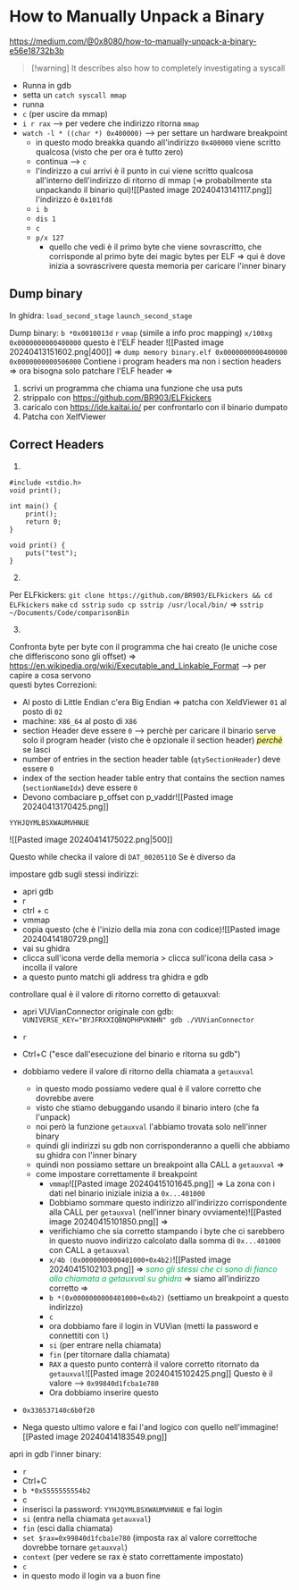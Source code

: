 # How to Manually Unpack a Binary
https://medium.com/@0x8080/how-to-manually-unpack-a-binary-e56e18732b3b

>[!warning] It describes also
>how to completely investigating a syscall



- Runna in gdb
- setta un `catch syscall mmap`
- runna
- `c` (per uscire da mmap)
- `i r rax` -->  per vedere che indirizzo ritorna `mmap`
- `watch -l * ((char *) 0x400000)` -->  per settare un hardware breakpoint
	- in questo modo breakka quando all'indirizzo `0x400000` viene scritto qualcosa
	  (visto che per ora è tutto zero)
	- continua -->  `c`
	- l'indirizzo a cui arrivi è il punto in cui viene scritto qualcosa all'interno dell'indirizzo di ritorno di mmap (=> probabilmente sta unpackando il binario qui)![[Pasted image 20240413141117.png]]
	  l'indirizzo è `0x101fd8`
	- `i b`
	- `dis 1`
	- `c`
	- `p/x 127`
		- quello che vedi è il primo byte che viene sovrascritto, che corrisponde al primo byte dei magic bytes per ELF
		  =>
		  qui è dove inizia a sovrascrivere questa memoria per caricare l'inner binary

## Dump binary
In ghidra:
`load_second_stage`
`launch_second_stage`

Dump binary:
`b *0x0010013d`
`r`
`vmap` (simile a info proc mapping)
`x/100xg 0x0000000000400000`
questo è l'ELF header
![[Pasted image 20240413151602.png|400]]
=>
`dump memory binary.elf 0x0000000000400000 0x0000000000506000`
Contiene i program headers ma non i section headers
=>
ora bisogna solo patchare l'ELF header
=>
1) scrivi un programma che chiama una funzione che usa puts
2) strippalo con https://github.com/BR903/ELFkickers 
3) caricalo con https://ide.kaitai.io/ per confrontarlo con il binario dumpato
4) Patcha con XelfViewer

## Correct Headers

1)

```
#include <stdio.h>
void print();

int main() {
	print();
	return 0;
}

void print() {
	puts("test");
}
```

2)
Per ELFkickers:
`git clone https://github.com/BR903/ELFkickers && cd ELFkickers`
`make`
`cd sstrip`
`sudo cp sstrip /usr/local/bin/`
=>
`sstrip ~/Documents/Code/comparisonBin`

3)
Confronta byte per byte con il programma che hai creato (le uniche cose che differiscono sono gli offset)
=>
https://en.wikipedia.org/wiki/Executable_and_Linkable_Format -->   per capire a cosa servono  
                                                         questi bytes
Correzioni:
- Al posto di Little Endian c'era Big Endian =>  patcha con XeldViewer `01` al posto di `02`
- machine: `X86_64` al posto di `X86`
- section Header deve essere `0` -->  perchè per caricare il binario serve solo il program header (visto che è opzionale il section header)
  _<span style="background:#fff88f">perchè</span>_
  se lasci  
-  number of entries in the section header table (`qtySectionHeader`) deve essere `0` 
-  index of the section header table entry that contains the section names
    (`sectionNameIdx`) deve essere `0`
- Devono combaciare p_offset con p_vaddr![[Pasted image 20240413170425.png]]



`YYHJQYMLBSXWAUMVHNUE`

![[Pasted image 20240414175022.png|500]]

Questo while checka il valore di `DAT_00205110`
Se è diverso da 


impostare gdb sugli stessi indirizzi:
- apri gdb 
- r
- ctrl + c
- vmmap
- copia questo (che è l'inizio della mia zona con codice)![[Pasted image 20240414180729.png]]
- vai su ghidra
- clicca sull'icona verde della memoria > clicca sull'icona della casa > incolla il valore
- a questo punto matchi gli address tra ghidra e gdb


controllare qual è il valore di ritorno corretto di getauxval:
- apri VUVianConnector originale con gdb:
  `VUNIVERSE_KEY="BYJFRXXIQBNQPHPVKNHN" gdb ./VUVianConnector`
- `r`
- Ctrl+C ("esce dall'esecuzione del binario e ritorna su gdb")
- dobbiamo vedere il valore di ritorno della chiamata a `getauxval`
	- in questo modo possiamo vedere qual è il valore corretto che dovrebbe avere
	- visto che stiamo debuggando usando il binario intero (che fa l'unpack)
	- noi però la funzione `getauxval` l'abbiamo trovata solo nell'inner binary
	- quindi gli indirizzi su gdb non corrisponderanno a quelli che abbiamo su ghidra con l'inner binary
	- quindi non possiamo settare un breakpoint alla CALL a `getauxval`
	  =>
	- come impostare correttamente il breakpoint
		- `vmmap`![[Pasted image 20240415101645.png]]
		  =>
		  La zona con i dati nel binario iniziale inizia a `0x...401000`
		- Dobbiamo sommare questo indirizzo all'indirizzo corrispondente alla CALL per `getauxval` (nell'inner binary ovviamente)![[Pasted image 20240415101850.png]]
		  =>
		- verifichiamo che sia corretto stampando i byte che ci sarebbero in questo nuovo indirizzo calcolato dalla somma di `0x...401000` con CALL a `getauxval`
		- `x/4b (0x0000000000401000+0x4b2)`![[Pasted image 20240415102103.png]]
		  =>
		  _<span style="color:#00b050">sono gli stessi che ci sono di fianco alla chiamata a getauxval su ghidra</span>_
		  =>
		  siamo all'indirizzo corretto
		  =>
		- `b *(0x0000000000401000+0x4b2)`   (settiamo un breakpoint a questo indirizzo)
		- `c`
		- ora dobbiamo fare il login in VUVian (metti la password e connettiti con `l`)
		- `si`   (per entrare nella chiamata)
		- `fin` (per titornare dalla chiamata)
		- `RAX` a questo punto conterrà il valore corretto ritornato da `getauxval`![[Pasted image 20240415102425.png]]
		  Questo è il valore -->  `0x99840d1fcba1e780`
		- Ora dobbiamo inserire questo 


- `0x336537140c6b0f20`  
- Nega questo ultimo valore e fai l'and logico con quello nell'immagine![[Pasted image 20240414183549.png]]

apri in gdb l'inner binary:
- `r`
- Ctrl+C
- `b *0x5555555554b2`
- c
- inserisci la password: `YYHJQYMLBSXWAUMVHNUE` e fai login
- `si` (entra nella chiamata `getauxval`)
- `fin` (esci dalla chiamata)
- `set $rax=0x99840d1fcba1e780` (imposta rax al valore correttoche dovrebbe tornare `getauxval`)
- `context` (per vedere se rax è stato correttamente impostato)
- `c`
- in questo modo il login va a buon fine
